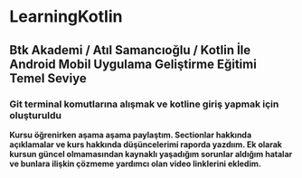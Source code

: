 # LearningKotlin
## Btk Akademi / Atıl Samancıoğlu / Kotlin İle Android Mobil Uygulama Geliştirme Eğitimi Temel Seviye
### Git terminal komutlarına alışmak ve kotline giriş yapmak için oluşturuldu
**Kursu öğrenirken aşama aşama paylaştım. Sectionlar hakkında açıklamalar ve kurs hakkında düşüncelerimi raporda yazdıım. Ek olarak kursun güncel olmamasından kaynaklı yaşadığım sorunlar aldığım hatalar ve bunlara ilişkin çözmeme yardımcı olan video linklerini ekledim.**


